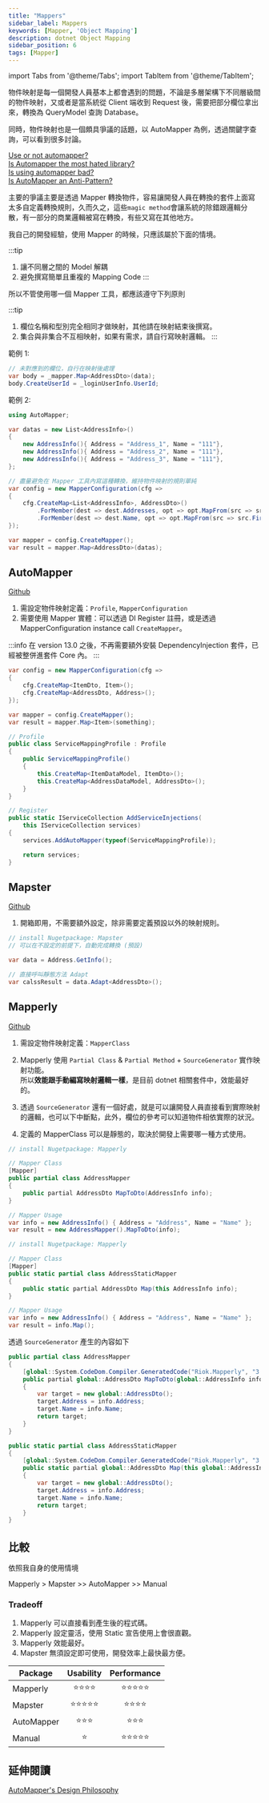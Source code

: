 ```yaml
---
title: "Mappers"
sidebar_label: Mappers
keywords: [Mapper, 'Object Mapping']
description: dotnet Object Mapping
sidebar_position: 6
tags: [Mapper]
---
```


import Tabs from '@theme/Tabs';
import TabItem from '@theme/TabItem';

物件映射是每一個開發人員基本上都會遇到的問題，不論是多層架構下不同層級間的物件映射，又或者是當系統從 Client 端收到 Request 後，需要把部分欄位拿出來，轉換為 QueryModel 查詢 Database。

同時，物件映射也是一個頗具爭議的話題，以 AutoMapper 為例，透過關鍵字查詢，可以看到很多討論。

[Use or not automapper?](https://www.reddit.com/r/dotnet/comments/16ybu27/use_or_not_automapper/)  
[Is Automapper the most hated library?](https://www.reddit.com/r/dotnet/comments/13fb1q3/is_automapper_the_most_hated_library/)  
[Is using automapper bad?](https://www.reddit.com/r/csharp/comments/ykcp7a/is_using_automapper_bad/)  
[Is AutoMapper an Anti-Pattern?](https://www.reddit.com/r/dotnet/comments/16clreb/is_automapper_an_antipattern/)

主要的爭議主要是透過 Mapper 轉換物件，容易讓開發人員在轉換的套件上面寫太多自定義轉換規則，久而久之，這些`magic method`會讓系統的除錯跟邏輯分散，有一部分的商業邏輯被寫在轉換，有些又寫在其他地方。

我自己的開發經驗，使用 Mapper 的時候，只應該屬於下面的情境。

:::tip
1. 讓不同層之間的 Model 解耦
2. 避免撰寫簡單且重複的 Mapping Code
:::

所以不管使用哪一個 Mapper 工具，都應該遵守下列原則

:::tip
1. 欄位名稱和型別完全相同才做映射，其他請在映射結束後撰寫。
2. 集合與非集合不互相映射，如果有需求，請自行寫映射邏輯。
:::

範例 1:
```csharp
// 未對應到的欄位，自行在映射後處理
var body = _mapper.Map<AddressDto>(data);
body.CreateUserId = _loginUserInfo.UserId;
```

範例 2:
```csharp
using AutoMapper;

var datas = new List<AddressInfo>()
{
    new AddressInfo(){ Address = "Address_1", Name = "111"},
    new AddressInfo(){ Address = "Address_2", Name = "111"},
    new AddressInfo(){ Address = "Address_3", Name = "111"},
};

// 盡量避免在 Mapper 工具內寫這種轉換，維持物件映射的規則單純
var config = new MapperConfiguration(cfg =>
{
    cfg.CreateMap<List<AddressInfo>, AddressDto>()
        .ForMember(dest => dest.Addresses, opt => opt.MapFrom(src => src.Select(x => x.Address).ToList()))
        .ForMember(dest => dest.Name, opt => opt.MapFrom(src => src.FirstOrDefault().Name));
});

var mapper = config.CreateMapper();
var result = mapper.Map<AddressDto>(datas);
```

## AutoMapper

[Github](https://github.com/AutoMapper/AutoMapper)

1. 需設定物件映射定義：`Profile`, `MapperConfiguration`
2. 需要使用 Mapper 實體：可以透過 DI Register 註冊，或是透過 MapperConfiguration instance call `CreateMapper`。

:::info
在 version 13.0 之後，不再需要額外安裝 DependencyInjection 套件，已經被整併進套件 Core 內。
:::

<Tabs>
  <TabItem value="Basic Usage">

```csharp
var config = new MapperConfiguration(cfg =>
{
    cfg.CreateMap<ItemDto, Item>();
    cfg.CreateMap<AddressDto, Address>();
});

var mapper = config.CreateMapper();
var result = mapper.Map<Item>(something);
```

  </TabItem>
  
  <TabItem value="Using DI-Profile">

```csharp
// Profile
public class ServiceMappingProfile : Profile
{
    public ServiceMappingProfile()
    {
        this.CreateMap<ItemDataModel, ItemDto>();
        this.CreateMap<AddressDataModel, AddressDto>();
    }
}

// Register
public static IServiceCollection AddServiceInjections(
    this IServiceCollection services)
{
    services.AddAutoMapper(typeof(ServiceMappingProfile));

    return services;
}
```

  </TabItem>
</Tabs>

## Mapster

[Github](https://github.com/MapsterMapper/Mapster)

1. 開箱即用，不需要額外設定，除非需要定義預設以外的映射規則。

<Tabs>
  <TabItem value="Mapster">

```csharp
// install Nugetpackage: Mapster
// 可以在不設定的前提下，自動完成轉換 (預設)

var data = Address.GetInfo();

// 直接呼叫靜態方法 Adapt
var calssResult = data.Adapt<AddressDto>();
```

  </TabItem>
  
</Tabs>

## Mapperly

[Github](https://github.com/riok/mapperly)

1. 需設定物件映射定義：`MapperClass`
2. Mapperly 使用 `Partial Class` & `Partial Method` + `SourceGenerator` 實作映射功能。  
所以**效能跟手動編寫映射邏輯一樣**，是目前 dotnet 相關套件中，效能最好的。

3. 透過 `SourceGenerator` 還有一個好處，就是可以讓開發人員直接看到實際映射的邏輯，也可以下中斷點，此外，欄位的參考可以知道物件相依實際的狀況。
4. 定義的 MapperClass 可以是靜態的，取決於開發上需要哪一種方式使用。

<Tabs>
  <TabItem value="Mapper Class">

```csharp
// install Nugetpackage: Mapperly

// Mapper Class
[Mapper]
public partial class AddressMapper
{
    public partial AddressDto MapToDto(AddressInfo info);
}

// Mapper Usage
var info = new AddressInfo() { Address = "Address", Name = "Name" };
var result = new AddressMapper().MapToDto(info);
```
  </TabItem>

  <TabItem value="Mapper Static Class">

```csharp
// install Nugetpackage: Mapperly

// Mapper Class
[Mapper]
public static partial class AddressStaticMapper
{
    public static partial AddressDto Map(this AddressInfo info);
}

// Mapper Usage
var info = new AddressInfo() { Address = "Address", Name = "Name" };
var result = info.Map();
```

  </TabItem>
</Tabs>

透過 `SourceGenerator` 產生的內容如下

<Tabs>
  <TabItem value="AddressMapper.g.cs">

```csharp
public partial class AddressMapper
{
    [global::System.CodeDom.Compiler.GeneratedCode("Riok.Mapperly", "3.6.0.0")]
    public partial global::AddressDto MapToDto(global::AddressInfo info)
    {
        var target = new global::AddressDto();
        target.Address = info.Address;
        target.Name = info.Name;
        return target;
    }
}
```
  </TabItem>

  <TabItem value="AddressStaticMapper.g.cs">

```csharp
public static partial class AddressStaticMapper
{
    [global::System.CodeDom.Compiler.GeneratedCode("Riok.Mapperly", "3.6.0.0")]
    public static partial global::AddressDto Map(this global::AddressInfo info)
    {
        var target = new global::AddressDto();
        target.Address = info.Address;
        target.Name = info.Name;
        return target;
    }
}
```

  </TabItem>
</Tabs>

## 比較

依照我自身的使用情境

Mapperly > Mapster >> AutoMapper >> Manual

### Tradeoff

1. Mapperly 可以直接看到產生後的程式碼。
2. Mapperly 設定靈活，使用 Static 宣告使用上會很直觀。
3. Mapperly 效能最好。
4. Mapster 無須設定即可使用，開發效率上最快最方便。

| Package    | Usability  | Performance |
| ---------- | :--------: | :---------: |
| Mapperly   |  ⭐⭐⭐⭐  | ⭐⭐⭐⭐⭐  |
| Mapster    | ⭐⭐⭐⭐⭐ |  ⭐⭐⭐⭐   |
| AutoMapper |   ⭐⭐⭐   |   ⭐⭐⭐    |
| Manual     |     ⭐     | ⭐⭐⭐⭐⭐  |

## 延伸閱讀
[AutoMapper's Design Philosophy](https://www.jimmybogard.com/automappers-design-philosophy/)  

